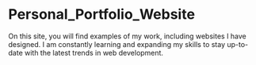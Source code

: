 # Personal_Portfolio_Website
On this site, you will find examples of my work, including websites I  have designed. I am constantly learning and expanding my skills to  stay up-to-date with the latest trends in web development.

